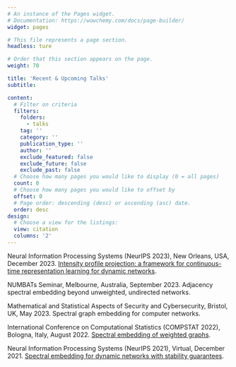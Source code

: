 ```yaml
---
# An instance of the Pages widget.
# Documentation: https://wowchemy.com/docs/page-builder/
widget: pages

# This file represents a page section.
headless: ture

# Order that this section appears on the page.
weight: 70

title: 'Recent & Upcoming Talks'
subtitle:

content:
  # Filter on criteria
  filters:
    folders:
      - talks
    tag: ''
    category: ''
    publication_type: ''
    author: ''
    exclude_featured: false
    exclude_future: false
    exclude_past: false
  # Choose how many pages you would like to display (0 = all pages)
  count: 0
  # Choose how many pages you would like to offset by
  offset: 0
  # Page order: descending (desc) or ascending (asc) date.
  order: desc
design:
  # Choose a view for the listings:
  view: citation
  columns: '2'
---
```


Neural Information Processing Systems (NeurIPS 2023), New Orleans, USA, December 2023. [Intensity profile projection: a framework for continuous-time representation learning for dynamic networks](https://nips.cc/virtual/2023/poster/71504).

NUMBATs Seminar, Melbourne, Australia, September 2023. Adjacency spectral embedding beyond unweighted, undirected networks.

Mathematical and Statistical Aspects of Security and Cybersecurity, Bristol, UK, May 2023. Spectral graph embedding for computer networks.

International Conference on Computational Statistics (COMPSTAT 2022), Bologna, Italy, August 2022. [Spectral embedding of weighted graphs](http://www.cmstatistics.org/RegistrationsV2/COMPSTAT2022/viewSubmission.php?in=379&token=r7ro998nr741p5o64r6r2qp67o286n48).

Neural Information Processing Systems (NeurIPS 2021), Virtual, December 2021. [Spectral embedding for dynamic networks with stability guarantees](https://neurips.cc/virtual/2021/poster/28308).